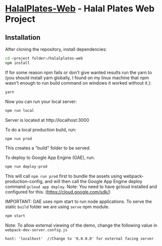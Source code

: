 # [HalalPlates-Web](https://halal-plates.appspot.com) - Halal Plates Web Project
## Installation

After cloning the repository, install dependencies:
```sh
cd <project folder>/halalplates-web
npm install
```
If for some reason npm fails or don't give wanted results run the yarn to (you should install yarn globally, I found on my linux machine that npm wasn't enough to run build command on windows it worked without it.):
```sh
yarn
```

Now you can run your local server:
```sh
npm run local
```

Server is located at http://localhost:3000

To do a local production build, run:
```sh
npm run prod
```
This creates a "build" folder to be served.


To deploy to Google App Engine (GAE), run:
```sh
npm run deploy-prod
```
This will call `npm run prod` first to bundle the assets using webpack-production-config, and will then call the Google App Engine deploy command `gcloud app deploy`.
Note: You need to have gcloud installed and configured for this. (https://cloud.google.com/sdk/)

IMPORTANT:
GAE uses npm start to run node applications. To serve the static `build` folder we are using `serve` npm module.

```sh
npm start
```

Note: To allow external viewing of the demo, change the following value in `webpack-dev-server.config.js`

```
host: 'localhost'  //Change to '0.0.0.0' for external facing server
```
